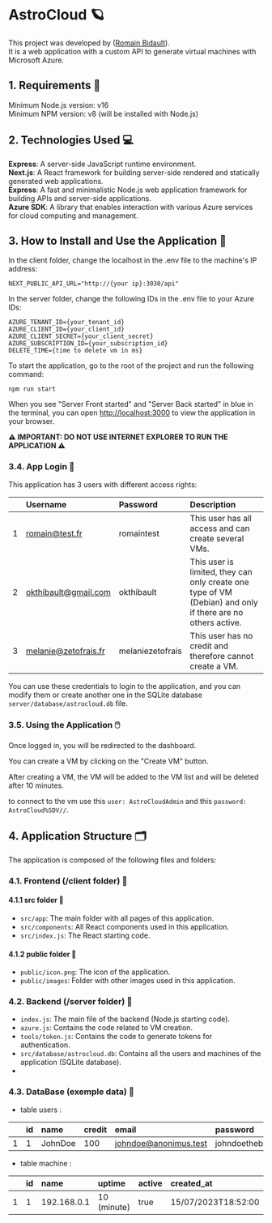 # AstroCloud 🪐

This project was developed by ([Romain Bidault](https://github.com/Hulcox)).<br>
It is a web application with a custom API to generate virtual machines with Microsoft Azure.

## 1. Requirements 🚨

Minimum Node.js version: v16<br>
Minimum NPM version: v8 (will be installed with Node.js)

## 2. Technologies Used ‍💻

**Express**: A server-side JavaScript runtime environment.<br>
**Next.js**: A React framework for building server-side rendered and statically generated web applications.<br>
**Express**: A fast and minimalistic Node.js web application framework for building APIs and server-side applications.<br>
**Azure SDK**: A library that enables interaction with various Azure services for cloud computing and management.

## 3. How to Install and Use the Application 📇

In the client folder, change the localhost in the .env file to the machine's IP address:

```
NEXT_PUBLIC_API_URL="http://{your ip}:3030/api"
```

In the server folder, change the following IDs in the .env file to your Azure IDs:

```
AZURE_TENANT_ID={your_tenant_id}
AZURE_CLIENT_ID={your_client_id}
AZURE_CLIENT_SECRET={your_client_secret}
AZURE_SUBSCRIPTION_ID={your_subscription_id}
DELETE_TIME={time to delete vm in ms}
```

To start the application, go to the root of the project and run the following command:
```
npm run start
```

When you see "Server Front started" and "Server Back started" in blue in the terminal, you can open [http://localhost:3000](http://localhost:3000) to view the application in your browser.<br>

**⚠️ IMPORTANT: DO NOT USE INTERNET EXPLORER TO RUN THE APPLICATION ⚠️**

### 3.4. App Login 🔑

This application has 3 users with different access rights:

|   | Username             | Password        | Description                                  |
|:--|:---------------------|:----------------|:---------------------------------------------|
| 1 | romain@test.fr       | romaintest      | This user has all access and can create several VMs.                                              |
| 2 | okthibault@gmail.com | okthibault      | This user is limited, they can only create one type of VM (Debian) and only if there are no others active. |
| 3 | melanie@zetofrais.fr | melaniezetofrais| This user has no credit and therefore cannot create a VM.                     |

You can use these credentials to login to the application, and you can modify them or create another one in the SQLite database `server/database/astrocloud.db` file.

### 3.5. Using the Application 🖱️

Once logged in, you will be redirected to the dashboard.<br>

You can create a VM by clicking on the "Create VM" button.<br>

After creating a VM, the VM will be added to the VM list and will be deleted after 10 minutes.<br>

to connect to the vm use this `user: AstroCloudAdmin` and this `password: AstroCloud%SDV//`.<br>

## 4. Application Structure 🗂️

The application is composed of the following files and folders:

### 4.1. Frontend (/client folder) 🎨

#### 4.1.1 src folder 📂

- `src/app`: The main folder with all pages of this application.
- `src/components`: All React components used in this application.
- `src/index.js`: The React starting code.

#### 4.1.2 public folder 📂

- `public/icon.png`: The icon of the application.
- `public/images`: Folder with other images used in this application.

### 4.2. Backend (/server folder) 🔐

- `index.js`: The main file of the backend (Node.js starting code).
- `azure.js`: Contains the code related to VM creation.
- `tools/token.js`: Contains the code to generate tokens for authentication.
- `src/database/astrocloud.db`: Contains all the users and machines of the application (SQLite database).
- 
### 4.3. DataBase (exemple data) 🔐
- table users :

|   | id | name        | credit  | email                 | password       |
|:--|:---|:------------|:--------|:----------------------|:---------------|
| 1 | 1  | JohnDoe     | 100     | johndoe@anonimus.test | johndoethebest |
  
- table machine :

|   | id | name        | uptime      | active  | created_at         | id_user |
|:--|:---|:------------|:------------|:--------|:-------------------|:--------|
| 1 | 1  | 192.168.0.1 | 10 (minute) | true    | 15/07/2023T18:52:00| 1       |
  

